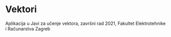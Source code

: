 # Vektori
Aplikacija u Javi za učenje vektora, završni rad 2021, Fakultet Elektrotehnike i Računarstva Zagreb
